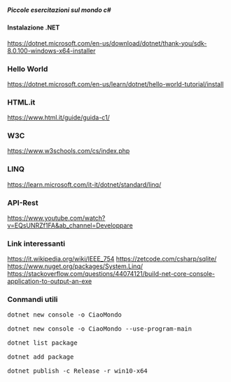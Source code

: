 ##### Piccole esercitazioni sul mondo c#

#### Instalazione .NET
https://dotnet.microsoft.com/en-us/download/dotnet/thank-you/sdk-8.0.100-windows-x64-installer

### Hello World
https://dotnet.microsoft.com/en-us/learn/dotnet/hello-world-tutorial/install

### HTML.it 
https://www.html.it/guide/guida-c1/ 

### W3C
https://www.w3schools.com/cs/index.php

### LINQ
https://learn.microsoft.com/it-it/dotnet/standard/linq/

### API-Rest
https://www.youtube.com/watch?v=EQsUNRZf1FA&ab_channel=Developpare

### Link interessanti
https://it.wikipedia.org/wiki/IEEE_754
https://zetcode.com/csharp/sqlite/
https://www.nuget.org/packages/System.Linq/
https://stackoverflow.com/questions/44074121/build-net-core-console-application-to-output-an-exe

### Conmandi utili
<pre>
dotnet new console -o CiaoMondo</br>
dotnet new console -o CiaoMondo --use-program-main</br>
dotnet list package</br>
dotnet add package <nome pacchetto></br>
dotnet publish -c Release -r win10-x64</br>
</pre>